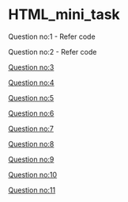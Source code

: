 # HTML_mini_task
Question no:1 - Refer code

Question no:2 - Refer code

[Question no:3](http://www.google.com)

[Question no:4](http://www.google.com)

[Question no:5](http://www.google.com)

[Question no:6](http://www.google.com)

[Question no:7](http://www.google.com)

[Question no:8](http://www.google.com)

[Question no:9](http://www.google.com)

[Question no:10](http://www.google.com)

[Question no:11](http://www.google.com)
